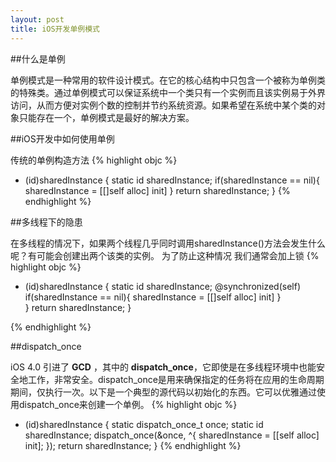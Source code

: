 ```yaml
---
layout: post
title: iOS开发单例模式
---
```


##什么是单例
   
单例模式是一种常用的软件设计模式。在它的核心结构中只包含一个被称为单例类的特殊类。通过单例模式可以保证系统中一个类只有一个实例而且该实例易于外界访问，从而方便对实例个数的控制并节约系统资源。如果希望在系统中某个类的对象只能存在一个，单例模式是最好的解决方案。

##iOS开发中如何使用单例
	


传统的单例构造方法
{% highlight objc %}
+ (id)sharedInstance
{
    static id sharedInstance;
 	if(sharedInstance == nil){
 		sharedInstance = [[]self alloc] init]
 	}
    return sharedInstance;
}
{% endhighlight %}

##多线程下的隐患

在多线程的情况下，如果两个线程几乎同时调用sharedInstance()方法会发生什么呢？有可能会创建出两个该类的实例。	为了防止这种情况 我们通常会加上锁
{% highlight objc %}

+ (id)sharedInstance
{
    static id sharedInstance;
    @synchronized(self)
  		 	if(sharedInstance == nil){
	 		sharedInstance = [[]self alloc] init]
	 	}			
     	}
    return sharedInstance;
}

{% endhighlight %}

	


##dispatch_once

iOS 4.0 引进了 **GCD** ，其中的 **dispatch_once**，它即使是在多线程环境中也能安全地工作，非常安全。dispatch_once是用来确保指定的任务将在应用的生命周期期间，仅执行一次。以下是一个典型的源代码以初始化的东西。它可以优雅通过使用dispatch_once来创建一个单例。
{% highlight objc %}
+ (id)sharedInstance
{
    static dispatch_once_t once;
    static id sharedInstance;
    dispatch_once(&once, ^{
        sharedInstance = [[self alloc] init];
    });
    return sharedInstance;
}
{% endhighlight %}
